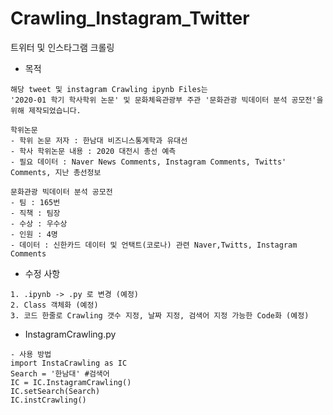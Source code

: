 # Crawling_Instagram_Twitter
트위터 및 인스타그램 크롤링

- 목적
```
해당 tweet 및 instagram Crawling ipynb Files는 
'2020-01 학기 학사학위 논문' 및 문화체육관광부 주관 '문화관광 빅데이터 분석 공모전'을 위해 제작되었습니다.

학위논문 
- 학위 논문 저자 : 한남대 비즈니스통계학과 유대선
- 학사 학위논문 내용 : 2020 대전시 총선 예측
- 필요 데이터 : Naver News Comments, Instagram Comments, Twitts' Comments, 지난 총선정보

문화관광 빅데이터 분석 공모전
- 팀 : 165번
- 직책 : 팀장
- 수상 : 우수상
- 인원 : 4명
- 데이터 : 신한카드 데이터 및 언택트(코로나) 관련 Naver,Twitts, Instagram Comments
```

- 수정 사항
```
1. .ipynb -> .py 로 변경 (예정)
2. Class 객체화 (예정)
3. 코드 한줄로 Crawling 갯수 지정, 날짜 지정, 검색어 지정 가능한 Code화 (예정)
```

- InstagramCrawling.py
```
- 사용 방법
import InstaCrawling as IC
Search = '한남대' #검색어
IC = IC.InstagramCrawling()
IC.setSearch(Search)
IC.instCrawling()

```
